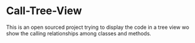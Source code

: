 # Call-Tree-View
This is an open sourced project trying to display the code in a tree view wo show the calling relationships among classes and methods.
